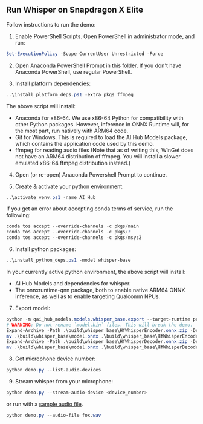 ## Run Whisper on Snapdragon X Elite

Follow instructions to run the demo:

1. Enable PowerShell Scripts. Open PowerShell in administrator mode, and run:

```powershell
Set-ExecutionPolicy -Scope CurrentUser Unrestricted -Force
```

2. Open Anaconda PowerShell Prompt in this folder. If you don't have Anaconda PowerShell, use regular PowerShell.

3. Install platform dependencies:

```powershell
..\install_platform_deps.ps1 -extra_pkgs ffmpeg
```

The above script will install:
  * Anaconda for x86-64. We use x86-64 Python for compatibility with other Python packages. However, inference in ONNX Runtime will, for the most part, run natively with ARM64 code.
  * Git for Windows. This is required to load the AI Hub Models package, which contains the application code used by this demo.
  * ffmpeg for reading audio files (Note that as of writing this, WinGet does not have an ARM64 distribution of ffmpeg. You will install a slower emulated x86-64 ffmpeg distribution instead.)

4. Open (or re-open) Anaconda Powershell Prompt to continue.

5. Create & activate your python environment:

```powershell
..\activate_venv.ps1 -name AI_Hub
```

If you get an error about accepting conda terms of service, run the following:

```powershell
conda tos accept --override-channels -c pkgs/main
conda tos accept --override-channels -c pkgs/r
conda tos accept --override-channels -c pkgs/msys2
```

6. Install python packages:

```powershell
..\install_python_deps.ps1 -model whisper-base
```

In your currently active python environment, the above script will install:
  * AI Hub Models and dependencies for whisper.
  * The onnxruntime-qnn package, both to enable native ARM64 ONNX inference, as well as to enable targeting Qualcomm NPUs.

7. Export model:

```powershell
python -m qai_hub_models.models.whisper_base.export --target-runtime precompiled_qnn_onnx --device "Snapdragon X Elite CRD"  --fetch-static-assets v0.36.0
# WARNING: Do not rename `model.bin` files. This will break the demo.
Expand-Archive -Path .\build\whisper_base\HfWhisperEncoder.onnx.zip -DestinationPath .\build\whisper_base\
mv .\build\whisper_base\model.onnx .\build\whisper_base\HfWhisperEncoder
Expand-Archive -Path .\build\whisper_base\HfWhisperDecoder.onnx.zip -DestinationPath .\build\whisper_base\
mv .\build\whisper_base\model.onnx .\build\whisper_base\HfWhisperDecoder
```

8. Get microphone device number:

```powershell
python demo.py --list-audio-devices
```

9. Stream whisper from your microphone:

```powershell
python demo.py --stream-audio-device <device_number>
```

or run with a [sample audio file](https://qaihub-public-assets.s3.us-west-2.amazonaws.com/qai-hub-models/models/hf_whisper_asr_shared/v1/audio/fox.wav).

```powershell
python demo.py --audio-file fox.wav
```
